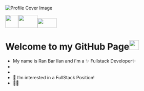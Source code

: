 ![Profile Cover Image](https://media-exp1.licdn.com/dms/image/C4D16AQGj0_hF6h33TQ/profile-displaybackgroundimage-shrink_350_1400/0/1638112731465?e=1651104000&v=beta&t=XMb4LzA8ZeW1-YajthDYy4j_RzVziSHjN0o4SI24Kso)

<img src="https://upload.wikimedia.org/wikipedia/commons/c/cf/Angular_full_color_logo.svg" width="40" height="40"><img src="https://upload.wikimedia.org/wikipedia/he/thumb/a/a7/React-icon.svg/512px-React-icon.svg.png?20170817100847" width="60" height="40"><img src="https://miro.medium.com/max/512/1*314zAbKFKYTuxHNwRO07SA.png" width="60" height="30">


# Welcome to my GitHub Page<img src="https://raw.githubusercontent.com/MartinHeinz/MartinHeinz/master/wave.gif" width="30px">

- My name is Ran Bar Ilan and i'm a ✨ Fullstack Developer✨
-  
-  
- 👀 I’m interested in a FullStack Position!
- 🙏🏻


<!---
ranbri/ranbri is a ✨ special ✨ repository because its `README.md` (this file) appears on your GitHub profile.
You can click the Preview link to take a look at your changes.
--->
